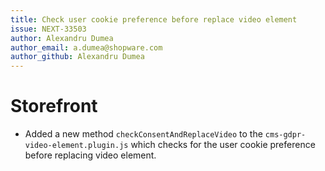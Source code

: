 ```yaml
---
title: Check user cookie preference before replace video element
issue: NEXT-33503
author: Alexandru Dumea
author_email: a.dumea@shopware.com
author_github: Alexandru Dumea
---
```

# Storefront
* Added a new method `checkConsentAndReplaceVideo` to the `cms-gdpr-video-element.plugin.js` which checks for the user cookie preference before replacing video element.
